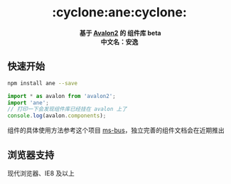 <h1 align="center">:cyclone:ane:cyclone:</h1>

<div align="center">
  <strong>基于 <a href="https://github.com/RubyLouvre/avalon">Avalon2</a> 的 组件库 beta</strong>
</div>
<div align="center">
  <strong>中文名：安逸</strong>
</div>

## 快速开始

``` bash
npm install ane --save
```

``` js
import * as avalon from 'avalon2';
import 'ane';
// 打印一下会发现组件库已经挂在 avalon 上了
console.log(avalon.components);
```

组件的具体使用方法参考这个项目 [ms-bus](https://github.com/xxapp/ms-bus)，独立完善的组件文档会在近期推出

## 浏览器支持

现代浏览器、IE8 及以上
